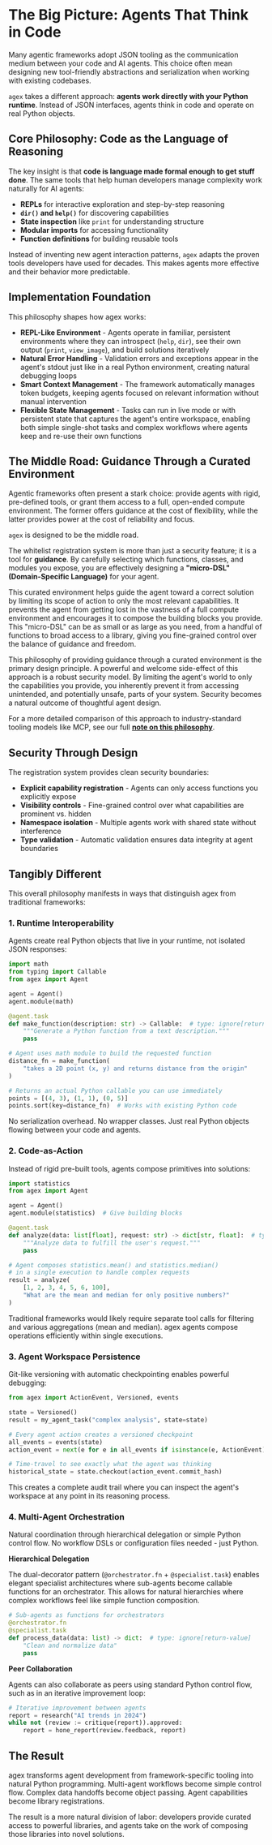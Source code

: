 # The Big Picture: Agents That Think in Code

Many agentic frameworks adopt JSON tooling as the communication medium between your code and AI agents. This choice often mean designing new tool-friendly abstractions and serialization when working with existing codebases. 

`agex` takes a different approach: **agents work directly with your Python runtime**. Instead of JSON interfaces, agents think in code and operate on real Python objects.

## Core Philosophy: Code as the Language of Reasoning

The key insight is that **code is language made formal enough to get stuff done**. The same tools that help human developers manage complexity work naturally for AI agents:

- **REPLs** for interactive exploration and step-by-step reasoning
- **`dir()` and `help()`** for discovering capabilities  
- **State inspection** like `print` for understanding structure
- **Modular imports** for accessing functionality
- **Function definitions** for building reusable tools

Instead of inventing new agent interaction patterns, `agex` adapts the proven tools developers have used for decades. This makes agents more effective and their behavior more predictable.

## Implementation Foundation

This philosophy shapes how agex works:

- **REPL-Like Environment** - Agents operate in familiar, persistent environments where they can introspect (`help`, `dir`), see their own output (`print`, `view_image`), and build solutions iteratively
- **Natural Error Handling** - Validation errors and exceptions appear in the agent's stdout just like in a real Python environment, creating natural debugging loops
- **Smart Context Management** - The framework automatically manages token budgets, keeping agents focused on relevant information without manual intervention
- **Flexible State Management** - Tasks can run in live mode or with persistent state that captures the agent's entire workspace, enabling both simple single-shot tasks and complex workflows where agents keep and re-use their own functions


## The Middle Road: Guidance Through a Curated Environment

Agentic frameworks often present a stark choice: provide agents with rigid, pre-defined tools, or grant them access to a full, open-ended compute environment. The former offers guidance at the cost of flexibility, while the latter provides power at the cost of reliability and focus.

`agex` is designed to be the middle road.

The whitelist registration system is more than just a security feature; it is a tool for **guidance**. By carefully selecting which functions, classes, and modules you expose, you are effectively designing a **"micro-DSL" (Domain-Specific Language)** for your agent.

This curated environment helps guide the agent toward a correct solution by limiting its scope of action to only the most relevant capabilities. It prevents the agent from getting lost in the vastness of a full compute environment and encourages it to compose the building blocks you provide. This "micro-DSL" can be as small or as large as you need, from a handful of functions to broad access to a library, giving you fine-grained control over the balance of guidance and freedom.

This philosophy of providing guidance through a curated environment is the primary design principle. A powerful and welcome side-effect of this approach is a robust security model. By limiting the agent's world to only the capabilities you provide, you inherently prevent it from accessing unintended, and potentially unsafe, parts of your system. Security becomes a natural outcome of thoughtful agent design.

For a more detailed comparison of this approach to industry-standard tooling models like MCP, see our full **[note on this philosophy](./agex-and-mcp.md)**.

## Security Through Design

The registration system provides clean security boundaries:

- **Explicit capability registration** - Agents can only access functions you explicitly expose
- **Visibility controls** - Fine-grained control over what capabilities are prominent vs. hidden
- **Namespace isolation** - Multiple agents work with shared state without interference
- **Type validation** - Automatic validation ensures data integrity at agent boundaries

## Tangibly Different

This overall philosophy manifests in ways that distinguish agex from traditional frameworks:

### 1. Runtime Interoperability

Agents create real Python objects that live in your runtime, not isolated JSON responses:

```python
import math
from typing import Callable
from agex import Agent

agent = Agent()
agent.module(math)

@agent.task
def make_function(description: str) -> Callable:  # type: ignore[return-value]
    """Generate a Python function from a text description."""
    pass

# Agent uses math module to build the requested function
distance_fn = make_function(
    "takes a 2D point (x, y) and returns distance from the origin"
)

# Returns an actual Python callable you can use immediately
points = [(4, 3), (1, 1), (0, 5)] 
points.sort(key=distance_fn)  # Works with existing Python code
```

No serialization overhead. No wrapper classes. Just real Python objects flowing between your code and agents.

### 2. Code-as-Action

Instead of rigid pre-built tools, agents compose primitives into solutions:

```python
import statistics
from agex import Agent

agent = Agent()
agent.module(statistics)  # Give building blocks

@agent.task
def analyze(data: list[float], request: str) -> dict[str, float]:  # type: ignore[return-value]
    """Analyze data to fulfill the user's request."""
    pass

# Agent composes statistics.mean() and statistics.median() 
# in a single execution to handle complex requests
result = analyze(
    [1, 2, 3, 4, 5, 6, 100], 
    "What are the mean and median for only positive numbers?"
)
```

Traditional frameworks would likely require separate tool calls for filtering and various aggregations (mean and median). agex agents compose operations efficiently within single executions.

### 3. Agent Workspace Persistence  

Git-like versioning with automatic checkpointing enables powerful debugging:

```python
from agex import ActionEvent, Versioned, events

state = Versioned()
result = my_agent_task("complex analysis", state=state)

# Every agent action creates a versioned checkpoint
all_events = events(state)
action_event = next(e for e in all_events if isinstance(e, ActionEvent))

# Time-travel to see exactly what the agent was thinking
historical_state = state.checkout(action_event.commit_hash)
```

This creates a complete audit trail where you can inspect the agent's workspace at any point in its reasoning process.

### 4. Multi-Agent Orchestration

Natural coordination through hierarchical delegation or simple Python control flow. No workflow DSLs or configuration files needed - just Python.

**Hierarchical Delegation**

The dual-decorator pattern (`@orchestrator.fn` + `@specialist.task`) enables elegant specialist architectures where sub-agents become callable functions for an orchestrator. This allows for natural hierarchies where complex workflows feel like simple function composition.

```python
# Sub-agents as functions for orchestrators
@orchestrator.fn
@specialist.task
def process_data(data: list) -> dict:  # type: ignore[return-value]
    "Clean and normalize data"
    pass
```

**Peer Collaboration**

Agents can also collaborate as peers using standard Python control flow, such as in an iterative improvement loop:

```python
# Iterative improvement between agents  
report = research("AI trends in 2024")
while not (review := critique(report)).approved:
    report = hone_report(review.feedback, report)
```

## The Result

agex transforms agent development from framework-specific tooling into natural Python programming. Multi-agent workflows become simple control flow. Complex data handoffs become object passing. Agent capabilities become library registrations.

The result is a more natural division of labor: developers provide curated access to powerful libraries, and agents take on the work of composing those libraries into novel solutions.

